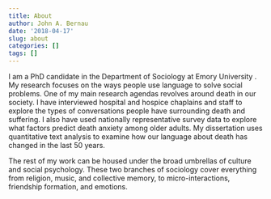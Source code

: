 ```yaml
---
title: About
author: John A. Bernau
date: '2018-04-17'
slug: about
categories: []
tags: []
---
```


I am a PhD candidate in the Department of Sociology at Emory University . My research focuses on the ways people use language to solve social problems. One of my main research agendas revolves around death in our society. I have interviewed hospital and hospice chaplains and staff to explore the types of conversations people have surrounding death and suffering. I also have used nationally representative survey data to explore what factors predict death anxiety among older adults. My dissertation uses quantitative text analysis to examine how our language about death has changed in the last 50 years.

The rest of my work can be housed under the broad umbrellas of culture and social psychology. These two branches of sociology cover everything from religion, music, and collective memory, to micro-interactions, friendship formation, and emotions.